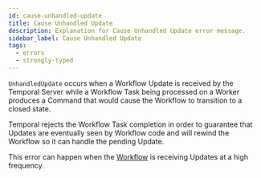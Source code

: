 ```yaml
---
id: cause-unhandled-update
title: Cause Unhandled Update
description: Explanation for Cause Unhandled Update error message.
sidebar_label: Cause Unhandled Update
tags:
  - errors
  - strongly-typed
---
```


`UnhandledUpdate` occurs when a Workflow Update is received by the Temporal Server while a Workflow Task being processed on a Worker produces a Command that would cause the Workflow to transition to a closed state.

Temporal rejects the Workflow Task completion in order to guarantee that Updates are eventually seen by Workflow code and will rewind the Workflow so it can handle the pending Update.

This error can happen when the [Workflow](/concepts/what-is-a-workflow) is receiving Updates at a high frequency.
